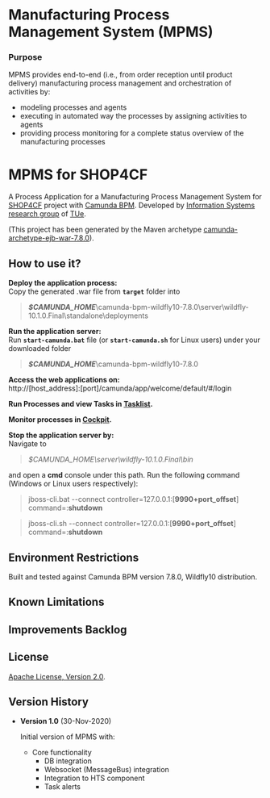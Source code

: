 
# Manufacturing Process Management System (MPMS)


### Purpose    

MPMS provides end-to-end (i.e., from order reception until product delivery) manufacturing process management and orchestration of activities by:

 - modeling processes and agents
 - executing in automated way the processes by assigning activities to agents
 - providing process monitoring for a complete status overview of the manufacturing processes

# MPMS for SHOP4CF

A Process Application for a Manufacturing Process Management System for [SHOP4CF](https://www.shop4cf.eu/) project with [Camunda BPM](https://camunda.com/).
Developed by [Information Systems research group](https://www.tue.nl/en/research/research-groups/information-systems-ieis/) of [TUe](https://www.tue.nl/en/).

(This project has been generated by the Maven archetype
[camunda-archetype-ejb-war-7.8.0](https://docs.camunda.org/manual/7.8/user-guide/process-applications/maven-archetypes/)).

## How to use it?

**Deploy the application process:**\
Copy the generated .war file  from **`target`** folder into
>_**$CAMUNDA_HOME**_\camunda-bpm-wildfly10-7.8.0\server\wildfly-10.1.0.Final\standalone\deployments

**Run the application server:**\
Run **`start-camunda.bat`** file (or **`start-camunda.sh`** for Linux users) under your downloaded folder
>_**$CAMUNDA_HOME**_\camunda-bpm-wildfly10-7.8.0

**Access the web applications on:**\
http://[host_address]:[port]/camunda/app/welcome/default/#/login

**Run Processes and view Tasks in [Tasklist](http://docs.camunda.org/latest/guides/user-guide/#tasklist).**

**Monitor processes in [Cockpit](http://docs.camunda.org/latest/guides/user-guide/#cockpit).**

**Stop the application server by:**\
Navigate to
> *$CAMUNDA_HOME\server\wildfly-10.1.0.Final\bin*

and open a **cmd** console under this path. Run the following command (Windows or Linux users respectively):
> jboss-cli.bat --connect controller=127.0.0.1:[**9990+port_offset**] command=:**shutdown**

> jboss-cli.sh --connect controller=127.0.0.1:[**9990+port_offset**] command=:**shutdown**
>
## Environment Restrictions
Built and tested against Camunda BPM version 7.8.0, Wildfly10 distribution.

## Known Limitations

## Improvements Backlog

## License
[Apache License, Version 2.0](http://www.apache.org/licenses/LICENSE-2.0).

## Version History

- **Version 1.0** (30-Nov-2020)

  Initial version of MPMS with:
    - Core functionality
        - DB integration
        - Websocket (MessageBus) integration
        - Integration to HTS component
        - Task alerts